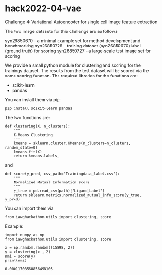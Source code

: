 # hack2022-04-vae
Challenge 4: Variational Autoencoder for single cell image feature extraction

The two image datasets for this challenge are as follows:

syn26850670 - a minimal example set for method development and benchmarking
syn26850728 - training dataset (syn26850670) label (ground truth) for scoring
syn26850727 - a large-scale test image set for scoring

We provide a small python module for clustering and scoring for the trainings dataset. The results from the test dataset will be scored via the same scoring function. 
The required libraries for the functions are:
- scikit-learn
- pandas

You can install them via pip:
```
pip install scikit-learn pandas
```

The two functions are:
```
def clustering(X, n_clusters):
    """
    K-Means Clustering
    """
    kmeans = sklearn.cluster.KMeans(n_clusters=n_clusters, random_state=0)
    kmeans.fit(X)
    return kmeans.labels_
```
and
```
def score(y_pred, csv_path='Trainingdata_label.csv'):
    """
    Normalized Mutual Information Score
    """
    y_true = pd.read_csv(path)['Ligand_Label']
    return sklearn.metrics.normalized_mutual_info_score(y_true, y_pred)
```
 You can import them via 
```
from iawghackathon.utils import clustering, score
```

Example:
```
import numpy as np
from iawghackathon.utils import clustering, score

x = np.random.random((15898, 2))
y = clustering(x , 2)
nmi = score(y)
print(nmi)
```
```
0.00011703560856498105
```
